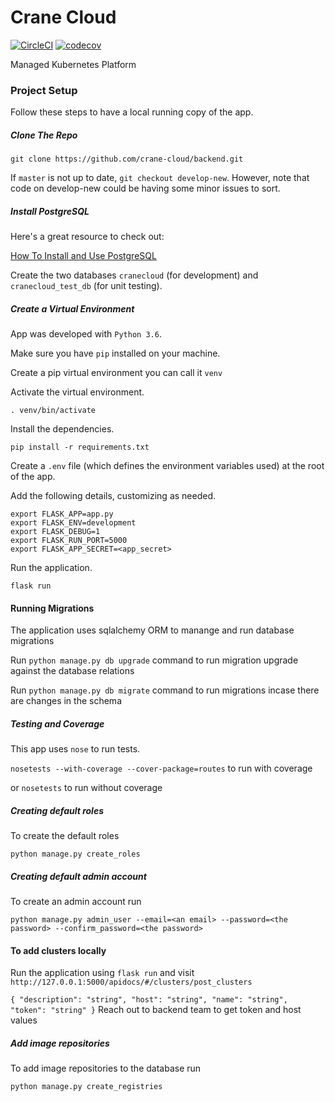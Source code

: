 
# Crane Cloud

[![CircleCI](https://circleci.com/gh/crane-cloud/backend/tree/develop.svg?style=svg)](https://circleci.com/gh/crane-cloud/backend/tree/develop)
[![codecov](https://codecov.io/gh/crane-cloud/backend/branch/develop/graph/badge.svg)](https://codecov.io/gh/crane-cloud/backend)

Managed Kubernetes Platform

### Project Setup

Follow these steps to have a local running copy of the app.

##### Clone The Repo

`git clone https://github.com/crane-cloud/backend.git`

If `master` is not up to date, `git checkout develop-new`. However, note that code on develop-new could be having some minor issues to sort.

##### Install PostgreSQL

Here's a great resource to check out:

[How To Install and Use PostgreSQL](https://www.digitalocean.com/community/tutorials/how-to-install-and-use-postgresql-on-ubuntu-18-04)

Create the two databases `cranecloud` (for development) and `cranecloud_test_db` (for unit testing).

##### Create a Virtual Environment

App was developed with `Python 3.6`.

Make sure you have `pip` installed on your machine.

Create a pip virtual environment you can call it `venv`

Activate the virtual environment.

`. venv/bin/activate`

Install the dependencies.

`pip install -r requirements.txt`

Create a `.env` file (which defines the environment variables used) at the root of the app.

Add the following details, customizing as needed.

```
export FLASK_APP=app.py
export FLASK_ENV=development
export FLASK_DEBUG=1
export FLASK_RUN_PORT=5000
export FLASK_APP_SECRET=<app_secret>
```


Run the application.

`flask run`

#### Running Migrations

The application uses sqlalchemy ORM to manange and run database migrations

Run `python manage.py db upgrade` command to run migration upgrade against the database relations

Run `python manage.py db migrate` command to run migrations incase there are changes in the schema

##### Testing and Coverage

This app uses `nose` to run tests.

`nosetests --with-coverage --cover-package=routes` to run with coverage

or `nosetests` to run without coverage

##### Creating default roles

To create the default roles

`python manage.py create_roles`


##### Creating default admin account

To create an admin account run

`python manage.py admin_user --email=<an email> --password=<the password> --confirm_password=<the password>`

#### To add clusters locally

Run the application using `flask run` and visit `http://127.0.0.1:5000/apidocs/#/clusters/post_clusters`

`{
  "description": "string",
  "host": "string",
  "name": "string",
  "token": "string"
}`
Reach out to backend team to get token and host values

##### Add image repositories

To add image repositories to the database run

`python manage.py create_registries`

